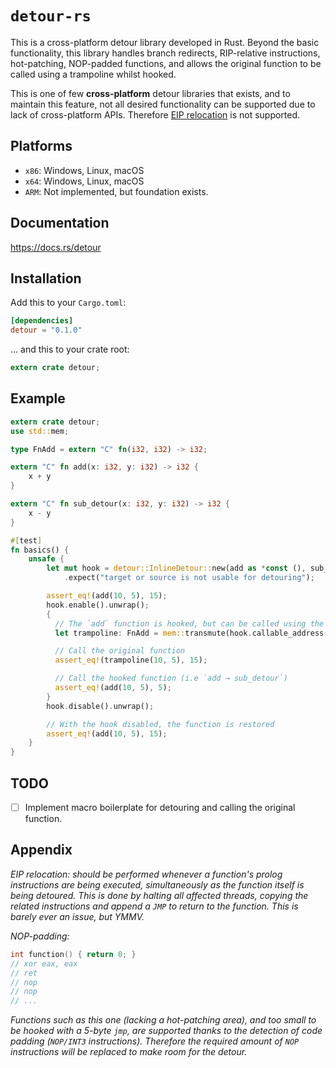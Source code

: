 # `detour-rs`

This is a cross-platform detour library developed in Rust. Beyond the basic
functionality, this library handles branch redirects, RIP-relative
instructions, hot-patching, NOP-padded functions, and allows the original
function to be called using a trampoline whilst hooked.

This is one of few **cross-platform** detour libraries that exists, and to
maintain this feature, not all desired functionality can be supported due to
lack of cross-platform APIs. Therefore [EIP relocation](#Appendix) is not
supported.

## Platforms

- `x86`: Windows, Linux, macOS
- `x64`: Windows, Linux, macOS
- `ARM`: Not implemented, but foundation exists.

## Documentation

https://docs.rs/detour

## Installation

Add this to your `Cargo.toml`:

```toml
[dependencies]
detour = "0.1.0"
```

... and this to your crate root:

```rust
extern crate detour;
```

## Example

```rust
extern crate detour;
use std::mem;

type FnAdd = extern "C" fn(i32, i32) -> i32;

extern "C" fn add(x: i32, y: i32) -> i32 {
    x + y
}

extern "C" fn sub_detour(x: i32, y: i32) -> i32 {
    x - y
}

#[test]
fn basics() {
    unsafe {
        let mut hook = detour::InlineDetour::new(add as *const (), sub_detour as *const ())
            .expect("target or source is not usable for detouring");

        assert_eq!(add(10, 5), 15);
        hook.enable().unwrap();
        {
          // The `add` function is hooked, but can be called using the trampoline
          let trampoline: FnAdd = mem::transmute(hook.callable_address());

          // Call the original function
          assert_eq!(trampoline(10, 5), 15);

          // Call the hooked function (i.e `add → sub_detour`)
          assert_eq!(add(10, 5), 5);
        }
        hook.disable().unwrap();

        // With the hook disabled, the function is restored
        assert_eq!(add(10, 5), 15);
    }
}
```

## TODO

- [ ] Implement macro boilerplate for detouring and calling the original function.

## Appendix

*EIP relocation: should be performed whenever a function's prolog instructions
are being executed, simultaneously as the function itself is being detoured.
This is done by halting all affected threads, copying the related
instructions and append a `JMP` to return to the function. This is barely
ever an issue, but YMMV.*

*NOP-padding:*
```c
int function() { return 0; }
// xor eax, eax
// ret
// nop
// nop
// ...
```
*Functions such as this one (lacking a hot-patching area), and too small to be
hooked with a 5-byte `jmp`, are supported thanks to the detection of code
padding (`NOP/INT3` instructions). Therefore the required amount of `NOP`
instructions will be replaced to make room for the detour.*
